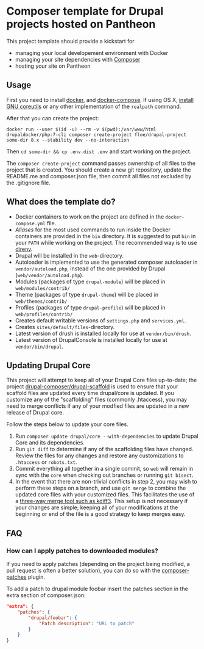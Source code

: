 # Composer template for Drupal projects hosted on Pantheon

This project template should provide a kickstart for

* managing your local developement environment with Docker
* managing your site dependencies with [Composer](https://getcomposer.org/)
* hosting your site on Pantheon


## Usage

First you need to install [docker](http://www.docker.com/products/docker),
and [docker-compose](https://docs.docker.com/compose/install/). If using
OS X, [install GNU coreutils](http://macappstore.org/coreutils/) or any
other implementation of the `realpath` command.

After that you can create the project:

```
docker run --user $(id -u) --rm -v $(pwd):/var/www/html drupaldocker/php:7-cli composer create-project floe/drupal-project some-dir 8.x --stability dev --no-interaction
```

Then `cd some-dir && cp .env.dist .env` and start working on the
project.

The `composer create-project` command passes ownership of all files to
the project that is created. You should create a new git repository, 
update the README.me and composer.json file, then commit all files not
excluded by the .gitignore file.
 
## What does the template do?

* Docker containers to work on the project are defined in the 
  `docker-compose.yml` file.
* _Aliases_ for the most used commands to run inside the Docker
  containers are provided in the `bin` directory. It is suggested to put
  `bin` in your `PATH` while working on the project. The recommended way
  is to use [direnv](http://direnv.net/).
* Drupal will be installed in the `web`-directory.
* Autoloader is implemented to use the generated composer autoloader in `vendor/autoload.php`,
  instead of the one provided by Drupal (`web/vendor/autoload.php`).
* Modules (packages of type `drupal-module`) will be placed in `web/modules/contrib/`
* Theme (packages of type `drupal-theme`) will be placed in `web/themes/contrib/`
* Profiles (packages of type `drupal-profile`) will be placed in `web/profiles/contrib/`
* Creates default writable versions of `settings.php` and `services.yml`.
* Creates `sites/default/files`-directory.
* Latest version of drush is installed locally for use at `vendor/bin/drush`.
* Latest version of DrupalConsole is installed locally for use at `vendor/bin/drupal`.

## Updating Drupal Core

This project will attempt to keep all of your Drupal Core files up-to-date; the 
project [drupal-composer/drupal-scaffold](https://github.com/drupal-composer/drupal-scaffold) 
is used to ensure that your scaffold files are updated every time drupal/core is 
updated. If you customize any of the "scaffolding" files (commonly .htaccess), 
you may need to merge conflicts if any of your modfied files are updated in a 
new release of Drupal core.

Follow the steps below to update your core files.

1. Run `composer update drupal/core --with-dependencies` to update Drupal Core and its dependencies.
1. Run `git diff` to determine if any of the scaffolding files have changed. 
   Review the files for any changes and restore any customizations to 
  `.htaccess` or `robots.txt`.
1. Commit everything all together in a single commit, so `web` will remain in
   sync with the `core` when checking out branches or running `git bisect`.
1. In the event that there are non-trivial conflicts in step 2, you may wish 
   to perform these steps on a branch, and use `git merge` to combine the 
   updated core files with your customized files. This facilitates the use 
   of a [three-way merge tool such as kdiff3](http://www.gitshah.com/2010/12/how-to-setup-kdiff-as-diff-tool-for-git.html). This setup is not necessary if your changes are simple; 
   keeping all of your modifications at the beginning or end of the file is a 
   good strategy to keep merges easy.


## FAQ

### How can I apply patches to downloaded modules?

If you need to apply patches (depending on the project being modified, a pull 
request is often a better solution), you can do so with the 
[composer-patches](https://github.com/cweagans/composer-patches) plugin.

To add a patch to drupal module foobar insert the patches section in the extra 
section of composer.json:
```json
"extra": {
    "patches": {
        "drupal/foobar": {
            "Patch description": "URL to patch"
        }
    }
}
```
